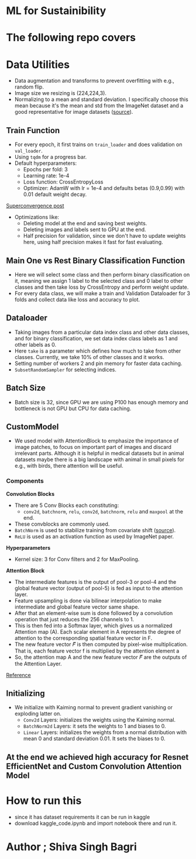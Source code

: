 # ML for Sustainibility

# The following repo covers


# Data Utilities

- Data augmentation and transforms to prevent overfitting with e.g., random flip.
- Image size we resizing is (224,224,3).
- Normalizing to a mean and standard deviation. I specifically choose this mean because it's the mean and std from the ImageNet dataset and a good representative for image datasets ([source](https://stackoverflow.com/questions/58151507/why-pytorch-officially-use-mean-0-485-0-456-0-406-and-std-0-229-0-224-0-2)).

## Train Function

- For every epoch, it first trains on `train_loader` and does validation on `val_loader`.
- Using `tqdm` for a progress bar.
- Default hyperparameters:
  - Epochs per fold: 3
  - Learning rate: 1e-4
  - Loss function: CrossEntropyLoss
  - Optimizer: AdamW with lr = 1e-4 and defaults betas (0.9,0.99) with 0.01 default weight decay.

[Superconvergence post](https://www.fast.ai/posts/2018-07-02-adam-weight-decay.html)

- Optimizations like:
  - Deleting model at the end and saving best weights.
  - Deleting images and labels sent to GPU at the end.
  - Half precision for validation, since we don't have to update weights here, using half precision makes it fast for fast evaluating.

## Main One vs Rest Binary Classification Function

- Here we will select some class and then perform binary classification on it, meaning we assign 1 label to the selected class and 0 label to other classes and then take loss by CrossEntropy and perform weight update.
- For every data class, we will make a train and Validation Dataloader for 3 folds and collect data like loss and accuracy to plot.

## Dataloader

- Taking images from a particular data index class and other data classes, and for binary classification, we set data index class labels as 1 and other labels as 0.
- Here `take` is a parameter which defines how much to take from other classes. Currently, we take 10% of other classes and it works.
- Setting number of workers 2 and pin memory for faster data caching.
- `SubsetRandomSampler` for selecting indices.

## Batch Size

- Batch size is 32, since GPU we are using P100 has enough memory and bottleneck is not GPU but CPU for data caching.

## CustomModel

- We used model with AttentionBlock to emphasize the importance of image patches, to focus on important part of images and discard irrelevant parts. Although it is helpful in medical datasets but in animal datasets maybe there is a big landscape with animal in small pixels for e.g., with birds, there attention will be useful.

### Components

**Convolution Blocks**

- There are 5 Conv Blocks each constituting:
  - `conv2d`, `batchnorm`, `relu`, `conv2d`, `batchnorm`, `relu` and `maxpool` at the end.
- These convblocks are commonly used.
- `BatchNorm` is used to stabilize training from covariate shift ([source](https://arxiv.org/abs/1502.03167)).
- `ReLU` is used as an activation function as used by ImageNet paper.

**Hyperparameters**

- Kernel size: 3 for Conv filters and 2 for MaxPooling.

**Attention Block**

- The intermediate features is the output of pool-3 or pool-4 and the global feature vector (output of pool-5) is fed as input to the attention layer.
- Feature upsampling is done via bilinear interpolation to make intermediate and global feature vector same shape.
- After that an element-wise sum is done followed by a convolution operation that just reduces the 256 channels to 1.
- This is then fed into a Softmax layer, which gives us a normalized Attention map (A). Each scalar element in A represents the degree of attention to the corresponding spatial feature vector in F.
- The new feature vector 𝐹̂ is then computed by pixel-wise multiplication. That is, each feature vector f is multiplied by the attention element a
- So, the attention map A and the new feature vector 𝐹̂ are the outputs of the Attention Layer.

[Reference](https://github.com/SaoYan/IPMI2019-AttnMel/blob/99e4a9b71717fb51f24d7994948b6a0e76bb8d58/networks.py)

## Initializing

- We initialize with Kaiming normal to prevent gradient vanishing or exploding latter on.
  - `Conv2d` Layers: initializes the weights using the Kaiming normal.
  - `BatchNorm2d` Layers: it sets the weights to 1 and biases to 0.
  - `Linear` Layers: initializes the weights from a normal distribution with mean 0 and standard deviation 0.01. It sets the biases to 0.




## At the end we achieved high accuracy for Resnet EfficientNet and Custom Convolution Attention Model

# How to run this 
- since it has dataset requirements it can be run in kaggle
- download kaggle_code.ipynb and import notebook there and run it.

# Author ; Shiva Singh Bagri
